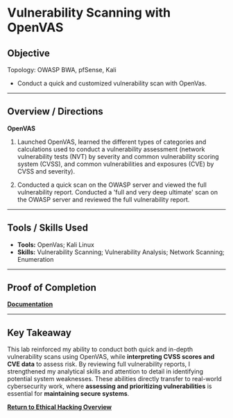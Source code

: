 # Vulnerability Scanning with OpenVAS

## Objective
Topology: OWASP BWA, pfSense, Kali

- Conduct a quick and customized vulnerability scan with OpenVas.

---

## Overview / Directions
**OpenVAS**

1. Launched OpenVAS, learned the different types of categories and calculations used to conduct a vulnerability assessment (network vulnerability tests (NVT) by severity and common vulnerability scoring system (CVSS), and common vulnerabilities and exposures (CVE) by CVSS and severity).

2. Conducted a quick scan on the OWASP server and viewed the full vulnerability report. Conducted a 'full and very deep ultimate' scan on the OWASP server and reviewed the full vulnerability report.

---

## Tools / Skills Used
- **Tools:** OpenVas; Kali Linux
- **Skills:** Vulnerability Scanning; Vulnerability Analysis; Network Scanning; Enumeration

---

## Proof of Completion
**[Documentation](./Documentation)**

---

## Key Takeaway
This lab reinforced my ability to conduct both quick and in-depth vulnerability scans using OpenVAS, while **interpreting CVSS scores and CVE data** to assess risk. By reviewing full vulnerability reports, I strengthened my analytical skills and attention to detail in identifying potential system weaknesses. These abilities directly transfer to real-world cybersecurity work, where **assessing and prioritizing vulnerabilities** is essential for **maintaining secure systems**.

**[Return to Ethical Hacking Overview](./../README.md)**
